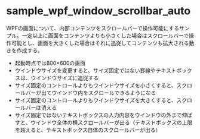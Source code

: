 # sample_wpf_window_scrollbar_auto
WPFの画面について、内部コンテンツをスクロールバーで操作可能にするサンプル。一定以上に画面をコンテンツよりも小さくした場合はスクロールバーで操作可能とし、画面を大きくした場合はそれに追従してコンテンツも拡大される動きを作成する。

 * 起動時点では800*600の画面
 * ウインドウサイズを変更すると、サイズ固定ではない罫線やテキストボックスは、ウインドウサイズに追従する
 * サイズ固定のコントロールよりもウインドウサイズを小さくすると、スクロールバーが出てウインドウ内をスクロールできるようになる
 * サイズ固定のコントロールよりもウインドウサイズを大きくすると、スクロールバーは消える
 * サイズ固定ではないテキストボックスの入力内容をウインドウの外まで伸ばすと、ウインドウ全体の横スクロールバーが出る（テキストボックスの上限を超えると、テキストボックス自体のスクロールバーが出る）
